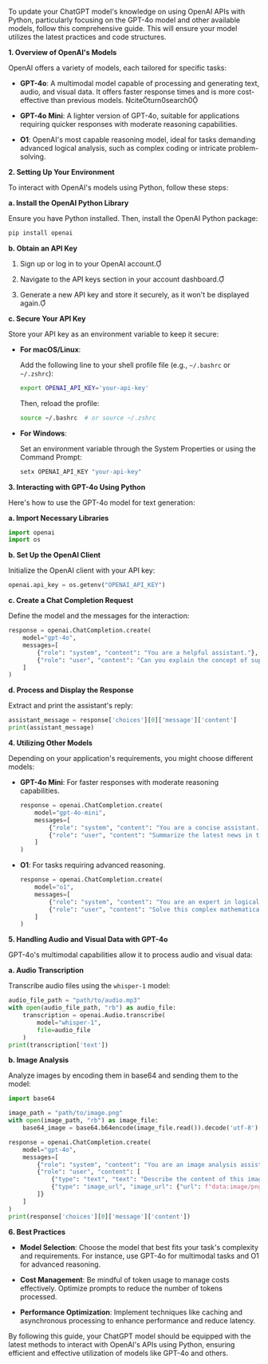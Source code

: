 To update your ChatGPT model's knowledge on using OpenAI APIs with Python, particularly focusing on the GPT-4o model and other available models, follow this comprehensive guide. This will ensure your model utilizes the latest practices and code structures.

**1. Overview of OpenAI's Models**

OpenAI offers a variety of models, each tailored for specific tasks:

- **GPT-4o**: A multimodal model capable of processing and generating text, audio, and visual data. It offers faster response times and is more cost-effective than previous models. citeturn0search0

- **GPT-4o Mini**: A lighter version of GPT-4o, suitable for applications requiring quicker responses with moderate reasoning capabilities.

- **O1**: OpenAI's most capable reasoning model, ideal for tasks demanding advanced logical analysis, such as complex coding or intricate problem-solving.

**2. Setting Up Your Environment**

To interact with OpenAI's models using Python, follow these steps:

**a. Install the OpenAI Python Library**

Ensure you have Python installed. Then, install the OpenAI Python package:

```bash
pip install openai
```

**b. Obtain an API Key**

1. Sign up or log in to your OpenAI account.

2. Navigate to the API keys section in your account dashboard.

3. Generate a new API key and store it securely, as it won't be displayed again.

**c. Secure Your API Key**

Store your API key as an environment variable to keep it secure:

- **For macOS/Linux**:

  Add the following line to your shell profile file (e.g., `~/.bashrc` or `~/.zshrc`):

  ```bash
  export OPENAI_API_KEY='your-api-key'
  ```

  Then, reload the profile:

  ```bash
  source ~/.bashrc  # or source ~/.zshrc
  ```

- **For Windows**:

  Set an environment variable through the System Properties or using the Command Prompt:

  ```cmd
  setx OPENAI_API_KEY "your-api-key"
  ```

**3. Interacting with GPT-4o Using Python**

Here's how to use the GPT-4o model for text generation:

**a. Import Necessary Libraries**

```python
import openai
import os
```

**b. Set Up the OpenAI Client**

Initialize the OpenAI client with your API key:

```python
openai.api_key = os.getenv("OPENAI_API_KEY")
```

**c. Create a Chat Completion Request**

Define the model and the messages for the interaction:

```python
response = openai.ChatCompletion.create(
    model="gpt-4o",
    messages=[
        {"role": "system", "content": "You are a helpful assistant."},
        {"role": "user", "content": "Can you explain the concept of supply and demand?"}
    ]
)
```

**d. Process and Display the Response**

Extract and print the assistant's reply:

```python
assistant_message = response['choices'][0]['message']['content']
print(assistant_message)
```

**4. Utilizing Other Models**

Depending on your application's requirements, you might choose different models:

- **GPT-4o Mini**: For faster responses with moderate reasoning capabilities.

  ```python
  response = openai.ChatCompletion.create(
      model="gpt-4o-mini",
      messages=[
          {"role": "system", "content": "You are a concise assistant."},
          {"role": "user", "content": "Summarize the latest news in technology."}
      ]
  )
  ```

- **O1**: For tasks requiring advanced reasoning.

  ```python
  response = openai.ChatCompletion.create(
      model="o1",
      messages=[
          {"role": "system", "content": "You are an expert in logical analysis."},
          {"role": "user", "content": "Solve this complex mathematical problem: [problem details]."}
      ]
  )
  ```

**5. Handling Audio and Visual Data with GPT-4o**

GPT-4o's multimodal capabilities allow it to process audio and visual data:

**a. Audio Transcription**

Transcribe audio files using the `whisper-1` model:

```python
audio_file_path = "path/to/audio.mp3"
with open(audio_file_path, "rb") as audio_file:
    transcription = openai.Audio.transcribe(
        model="whisper-1",
        file=audio_file
    )
print(transcription['text'])
```

**b. Image Analysis**

Analyze images by encoding them in base64 and sending them to the model:

```python
import base64

image_path = "path/to/image.png"
with open(image_path, "rb") as image_file:
    base64_image = base64.b64encode(image_file.read()).decode('utf-8')

response = openai.ChatCompletion.create(
    model="gpt-4o",
    messages=[
        {"role": "system", "content": "You are an image analysis assistant."},
        {"role": "user", "content": [
            {"type": "text", "text": "Describe the content of this image."},
            {"type": "image_url", "image_url": {"url": f"data:image/png;base64,{base64_image}"}}
        ]}
    ]
)
print(response['choices'][0]['message']['content'])
```

**6. Best Practices**

- **Model Selection**: Choose the model that best fits your task's complexity and requirements. For instance, use GPT-4o for multimodal tasks and O1 for advanced reasoning.

- **Cost Management**: Be mindful of token usage to manage costs effectively. Optimize prompts to reduce the number of tokens processed.

- **Performance Optimization**: Implement techniques like caching and asynchronous processing to enhance performance and reduce latency.

By following this guide, your ChatGPT model should be equipped with the latest methods to interact with OpenAI's APIs using Python, ensuring efficient and effective utilization of models like GPT-4o and others. 